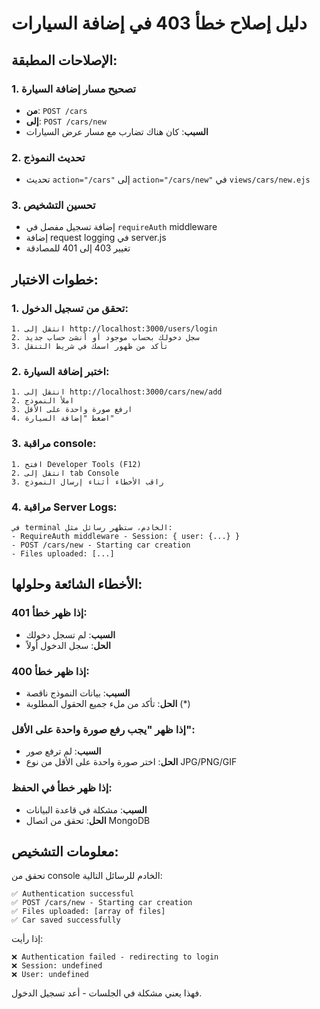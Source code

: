 # دليل إصلاح خطأ 403 في إضافة السيارات

## الإصلاحات المطبقة:

### 1. تصحيح مسار إضافة السيارة
- **من**: `POST /cars`
- **إلى**: `POST /cars/new` 
- **السبب**: كان هناك تضارب مع مسار عرض السيارات

### 2. تحديث النموذج
- تحديث `action="/cars"` إلى `action="/cars/new"` في `views/cars/new.ejs`

### 3. تحسين التشخيص
- إضافة تسجيل مفصل في `requireAuth` middleware
- إضافة request logging في server.js
- تغيير 403 إلى 401 للمصادقة

## خطوات الاختبار:

### 1. تحقق من تسجيل الدخول:
```
1. انتقل إلى http://localhost:3000/users/login
2. سجل دخولك بحساب موجود أو أنشئ حساب جديد
3. تأكد من ظهور اسمك في شريط التنقل
```

### 2. اختبر إضافة السيارة:
```
1. انتقل إلى http://localhost:3000/cars/new/add
2. املأ النموذج
3. ارفع صورة واحدة على الأقل
4. اضغط "إضافة السيارة"
```

### 3. مراقبة console:
```
1. افتح Developer Tools (F12)
2. انتقل إلى tab Console
3. راقب الأخطاء أثناء إرسال النموذج
```

### 4. مراقبة Server Logs:
```
في terminal الخادم، ستظهر رسائل مثل:
- RequireAuth middleware - Session: { user: {...} }
- POST /cars/new - Starting car creation
- Files uploaded: [...]
```

## الأخطاء الشائعة وحلولها:

### إذا ظهر خطأ 401:
- **السبب**: لم تسجل دخولك
- **الحل**: سجل الدخول أولاً

### إذا ظهر خطأ 400:
- **السبب**: بيانات النموذج ناقصة
- **الحل**: تأكد من ملء جميع الحقول المطلوبة (*)

### إذا ظهر "يجب رفع صورة واحدة على الأقل":
- **السبب**: لم ترفع صور
- **الحل**: اختر صورة واحدة على الأقل من نوع JPG/PNG/GIF

### إذا ظهر خطأ في الحفظ:
- **السبب**: مشكلة في قاعدة البيانات
- **الحل**: تحقق من اتصال MongoDB

## معلومات التشخيص:

تحقق من console الخادم للرسائل التالية:
```
✅ Authentication successful
✅ POST /cars/new - Starting car creation  
✅ Files uploaded: [array of files]
✅ Car saved successfully
```

إذا رأيت:
```
❌ Authentication failed - redirecting to login
❌ Session: undefined
❌ User: undefined
```

فهذا يعني مشكلة في الجلسات - أعد تسجيل الدخول.
